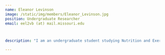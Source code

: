 ```yaml
---
name: Eleanor Levinson
image: /static/img/members/Eleanor_Levinson.jpg
position: Undergraduate Researcher
email: eel2vb (at) mail.missouri.edu



description: "I am an undergraduate student studying Nutrition and Exercise Physiology with an emphasis in Human Physiology and Translational Sciences. I am new to research, but looking forward to learning the work that goes into discovery. The personalized diet study is near to my heart because nutrition has been a passion of mine since I was young. A dream of mine is to work in healthcare in the future as a physician in areas that have little access."

---
```

